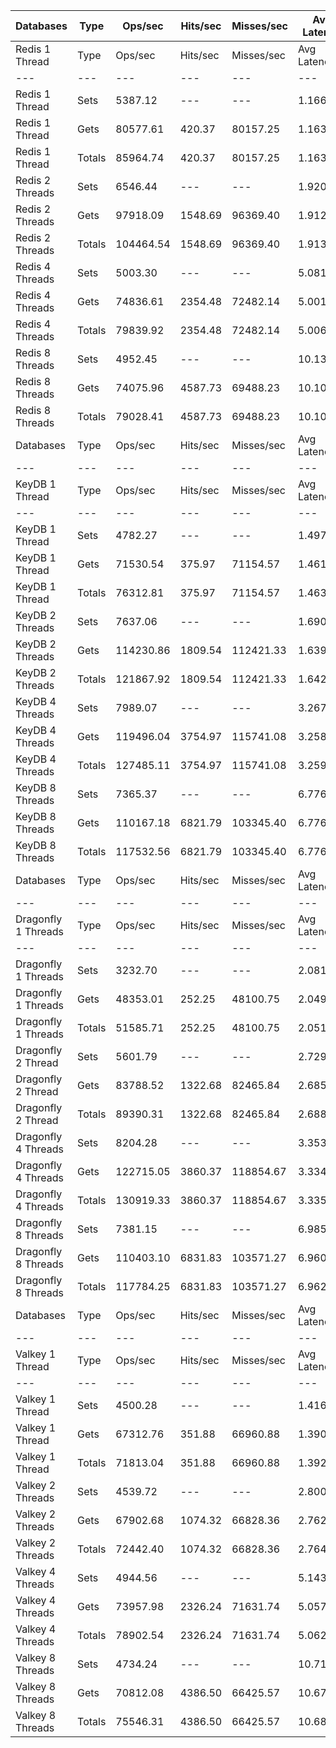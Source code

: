 | Databases | Type | Ops/sec | Hits/sec | Misses/sec | Avg Latency | p50 Latency | p99 Latency | p99.9 Latency | KB/sec |
| --- | --- | --- | --- | --- | --- | --- | --- | --- | --- |
| Redis 1 Thread | Type | Ops/sec | Hits/sec | Misses/sec | Avg Latency | p50 Latency | p99 Latency | p99.9 Latency | KB/sec |
| --- | --- | --- | --- | --- | --- | --- | --- | --- | --- |
Redis 1 Thread | Sets | 5387.12 | --- | --- | 1.16606 | 1.19100 | 2.19100 | 5.50300 | 2945.24 |
Redis 1 Thread | Gets | 80577.61 | 420.37 | 80157.25 | 1.16303 | 1.19100 | 2.20700 | 5.31100 | 3346.49 |
Redis 1 Thread | Totals | 85964.74 | 420.37 | 80157.25 | 1.16322 | 1.19100 | 2.20700 | 5.31100 | 6291.73 |
Redis 2 Threads | Sets | 6546.44 | --- | --- | 1.92093 | 1.89500 | 2.59100 | 9.34300 | 3579.07 |
Redis 2 Threads | Gets | 97918.09 | 1548.69 | 96369.40 | 1.91295 | 1.89500 | 2.55900 | 9.34300 | 4588.63 |
Redis 2 Threads | Totals | 104464.54 | 1548.69 | 96369.40 | 1.91345 | 1.89500 | 2.55900 | 9.34300 | 8167.70 |
Redis 4 Threads | Sets | 5003.30 | --- | --- | 5.08104 | 5.05500 | 9.02300 | 16.76700 | 2735.41 |
Redis 4 Threads | Gets | 74836.61 | 2354.48 | 72482.14 | 5.00151 | 4.95900 | 8.76700 | 16.63900 | 4095.86 |
Redis 4 Threads | Totals | 79839.92 | 2354.48 | 72482.14 | 5.00649 | 4.95900 | 8.76700 | 16.63900 | 6831.26 |
Redis 8 Threads | Sets | 4952.45 | --- | --- | 10.13718 | 9.98300 | 19.96700 | 42.75100 | 2707.61 |
Redis 8 Threads | Gets | 74075.96 | 4587.73 | 69488.23 | 10.10216 | 9.91900 | 21.63100 | 44.28700 | 5189.43 |
Redis 8 Threads | Totals | 79028.41 | 4587.73 | 69488.23 | 10.10435 | 9.91900 | 21.50300 | 44.28700 | 7897.03 |
| Databases | Type | Ops/sec | Hits/sec | Misses/sec | Avg Latency | p50 Latency | p99 Latency | p99.9 Latency | KB/sec |
| --- | --- | --- | --- | --- | --- | --- | --- | --- | --- |
| KeyDB 1 Thread | Type | Ops/sec | Hits/sec | Misses/sec | Avg Latency | p50 Latency | p99 Latency | p99.9 Latency | KB/sec |
| --- | --- | --- | --- | --- | --- | --- | --- | --- | --- |
KeyDB 1 Thread | Sets | 4782.27 | --- | --- | 1.49709 | 1.44700 | 2.38300 | 7.83900 | 2614.55 |
KeyDB 1 Thread | Gets | 71530.54 | 375.97 | 71154.57 | 1.46129 | 1.44700 | 2.28700 | 5.85500 | 2972.16 |
KeyDB 1 Thread | Totals | 76312.81 | 375.97 | 71154.57 | 1.46353 | 1.44700 | 2.30300 | 6.59100 | 5586.71 |
KeyDB 2 Threads | Sets | 7637.06 | --- | --- | 1.69014 | 1.49500 | 4.73500 | 12.22300 | 4175.33 |
KeyDB 2 Threads | Gets | 114230.86 | 1809.54 | 112421.33 | 1.63906 | 1.48700 | 4.09500 | 9.66300 | 5354.51 |
KeyDB 2 Threads | Totals | 121867.92 | 1809.54 | 112421.33 | 1.64226 | 1.48700 | 4.12700 | 10.30300 | 9529.84 |
KeyDB 4 Threads | Sets | 7989.07 | --- | --- | 3.26701 | 3.13500 | 7.48700 | 15.87100 | 4367.78 |
KeyDB 4 Threads | Gets | 119496.04 | 3754.97 | 115741.08 | 3.25886 | 3.13500 | 7.48700 | 16.25500 | 6537.80 |
KeyDB 4 Threads | Totals | 127485.11 | 3754.97 | 115741.08 | 3.25937 | 3.13500 | 7.48700 | 16.25500 | 10905.58 |
KeyDB 8 Threads | Sets | 7365.37 | --- | --- | 6.77611 | 6.43100 | 17.66300 | 48.38300 | 4026.80 |
KeyDB 8 Threads | Gets | 110167.18 | 6821.79 | 103345.40 | 6.77661 | 6.43100 | 17.27900 | 48.12700 | 7717.22 |
KeyDB 8 Threads | Totals | 117532.56 | 6821.79 | 103345.40 | 6.77658 | 6.43100 | 17.27900 | 48.12700 | 11744.02 |
| Databases | Type | Ops/sec | Hits/sec | Misses/sec | Avg Latency | p50 Latency | p99 Latency | p99.9 Latency | KB/sec |
| --- | --- | --- | --- | --- | --- | --- | --- | --- | --- |
| Dragonfly 1 Threads | Type | Ops/sec | Hits/sec | Misses/sec | Avg Latency | p50 Latency | p99 Latency | p99.9 Latency | KB/sec |
| --- | --- | --- | --- | --- | --- | --- | --- | --- | --- |
Dragonfly 1 Threads | Sets | 3232.70 | --- | --- | 2.08187 | 1.83100 | 4.79900 | 9.47100 | 1767.38 |
Dragonfly 1 Threads | Gets | 48353.01 | 252.25 | 48100.75 | 2.04945 | 1.82300 | 4.54300 | 7.96700 | 2008.16 |
Dragonfly 1 Threads | Totals | 51585.71 | 252.25 | 48100.75 | 2.05149 | 1.82300 | 4.54300 | 8.15900 | 3775.54 |
Dragonfly 2 Thread | Sets | 5601.79 | --- | --- | 2.72910 | 2.63900 | 7.87100 | 16.76700 | 3062.61 |
Dragonfly 2 Thread | Gets | 83788.52 | 1322.68 | 82465.84 | 2.68577 | 2.62300 | 7.13500 | 13.69500 | 3925.22 |
Dragonfly 2 Thread | Totals | 89390.31 | 1322.68 | 82465.84 | 2.68848 | 2.62300 | 7.16700 | 14.07900 | 6987.83 |
Dragonfly 4 Threads | Sets | 8204.28 | --- | --- | 3.35319 | 3.53500 | 8.12700 | 18.17500 | 4485.44 |
Dragonfly 4 Threads | Gets | 122715.05 | 3860.37 | 118854.67 | 3.33417 | 3.51900 | 8.03100 | 17.15100 | 6716.05 |
Dragonfly 4 Threads | Totals | 130919.33 | 3860.37 | 118854.67 | 3.33537 | 3.51900 | 8.03100 | 17.27900 | 11201.50 |
Dragonfly 8 Threads | Sets | 7381.15 | --- | --- | 6.98528 | 6.49500 | 23.80700 | 59.39100 | 4035.43 |
Dragonfly 8 Threads | Gets | 110403.10 | 6831.83 | 103571.27 | 6.96078 | 6.46300 | 23.67900 | 60.15900 | 7731.45 |
Dragonfly 8 Threads | Totals | 117784.25 | 6831.83 | 103571.27 | 6.96232 | 6.46300 | 23.67900 | 60.15900 | 11766.88 |
| Databases | Type | Ops/sec | Hits/sec | Misses/sec | Avg Latency | p50 Latency | p99 Latency | p99.9 Latency | KB/sec |
| --- | --- | --- | --- | --- | --- | --- | --- | --- | --- |
| Valkey 1 Thread | Type | Ops/sec | Hits/sec | Misses/sec | Avg Latency | p50 Latency | p99 Latency | p99.9 Latency | KB/sec |
| --- | --- | --- | --- | --- | --- | --- | --- | --- | --- |
Valkey 1 Thread | Sets | 4500.28 | --- | --- | 1.41626 | 1.41500 | 2.27100 | 6.36700 | 2460.39 |
Valkey 1 Thread | Gets | 67312.76 | 351.88 | 66960.88 | 1.39068 | 1.40700 | 2.19100 | 6.11100 | 2795.95 |
Valkey 1 Thread | Totals | 71813.04 | 351.88 | 66960.88 | 1.39228 | 1.40700 | 2.19100 | 6.14300 | 5256.33 |
Valkey 2 Threads | Sets | 4539.72 | --- | --- | 2.80071 | 2.51100 | 7.19900 | 13.75900 | 2481.96 |
Valkey 2 Threads | Gets | 67902.68 | 1074.32 | 66828.36 | 2.76217 | 2.51100 | 6.62300 | 12.54300 | 3182.24 |
Valkey 2 Threads | Totals | 72442.40 | 1074.32 | 66828.36 | 2.76458 | 2.51100 | 6.75100 | 12.67100 | 5664.19 |
Valkey 4 Threads | Sets | 4944.56 | --- | --- | 5.14374 | 5.05500 | 10.49500 | 23.67900 | 2703.29 |
Valkey 4 Threads | Gets | 73957.98 | 2326.24 | 71631.74 | 5.05714 | 5.02300 | 7.26300 | 18.04700 | 4047.47 |
Valkey 4 Threads | Totals | 78902.54 | 2326.24 | 71631.74 | 5.06257 | 5.02300 | 7.32700 | 18.55900 | 6750.76 |
Valkey 8 Threads | Sets | 4734.24 | --- | --- | 10.71772 | 10.43100 | 26.62300 | 49.66300 | 2588.30 |
Valkey 8 Threads | Gets | 70812.08 | 4386.50 | 66425.57 | 10.67907 | 10.43100 | 26.23900 | 50.17500 | 4961.23 |
Valkey 8 Threads | Totals | 75546.31 | 4386.50 | 66425.57 | 10.68150 | 10.43100 | 26.23900 | 50.17500 | 7549.54 |
